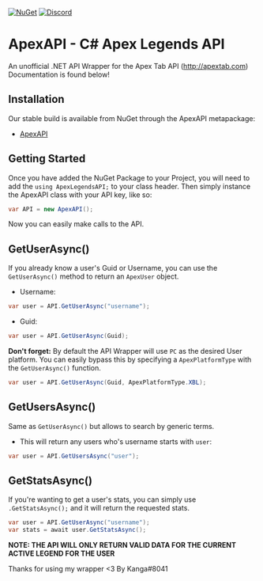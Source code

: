 [![NuGet](https://img.shields.io/badge/nuget-1.0.2-brightgreen.svg)](https://www.nuget.org/packages/ApexAPI/)
[![Discord](https://discordapp.com/api/guilds/548060839450640385/widget.png)](https://discord.gg/venV8Sz)

# ApexAPI - C# Apex Legends API
An unofficial .NET API Wrapper for the Apex Tab API (http://apextab.com)
Documentation is found below!

## Installation
Our stable build is available from NuGet through the ApexAPI metapackage:
- [ApexAPI](https://www.nuget.org/packages/ApexAPI/)

## Getting Started
Once you have added the NuGet Package to your Project, you will need to add the `using ApexLegendsAPI;` to your class header.
Then simply instance the ApexAPI class with your API key, like so:
```csharp
var API = new ApexAPI();
```
Now you can easily make calls to the API.

## GetUserAsync()
If you already know a user's Guid or Username, you can use the `GetUserAsync()` method to return an `ApexUser` object.
- Username:
```csharp
var user = API.GetUserAsync("username");
```
- Guid:
```csharp
var user = API.GetUserAsync(Guid);
```

**Don't forget:** By default the API Wrapper will use `PC` as the desired User platform. 
You can easily bypass this by specifying a `ApexPlatformType` with the `GetUserAsync()` function.
```csharp
var user = API.GetUserAsync(Guid, ApexPlatformType.XBL);
```

## GetUsersAsync()
Same as `GetUserAsync()` but allows to search by generic terms.
- This will return any users who's username starts with `user`:
```csharp
var user = API.GetUsersAsync("user");
```
  
## GetStatsAsync()
If you're wanting to get a user's stats, you can simply use `.GetStatsAsync();` and it will return the requested stats.
```csharp
var user = API.GetUserAsync("username");
var stats = await user.GetStatsAsync();
```

**NOTE: THE API WILL ONLY RETURN VALID DATA FOR THE CURRENT ACTIVE LEGEND FOR THE USER**

Thanks for using my wrapper <3 By Kanga#8041